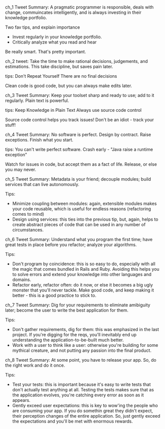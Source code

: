 ch_1
Tweet Summary:
A pragmatic programmer is responsible, deals with change, commuincates intelligently, and is always investing in their knowledge portfolio.

Two fav tips, and explain importance
- Invest regularly in your knowledge portfolio.
- Critically analyze what you read and hear

Be really smart. That's pretty important.

ch_2
tweet:
Take the time to make rational decisions, judgements, and estimations. This take discipline, but saves pain later.

tips:
Don't Repeat Yourself
There are no final decisions

Clean code is good code, but you can always make edits later.

ch_3
Tweet Summary:
Keep your toolset sharp and ready to use; add to it regularly. Plain text is powerful.

tips:
Keep Knowledge in Plain Text
Always use source code control

Source code control helps you track issues! Don't be an idiot - track your stuff!

ch_4
Tweet Summary:
No software is perfect. Design by contract. Raise exceptions. Finish what you start.

tips:
You can't write perfect software.
Crash early - "Java raise a runtime exception"

Watch for issues in code, but accept them as a fact of life. Release, or else you may never.

ch_5
Tweet Summary:
Metadata is your friend; decouple modules; build services that can live autonomously.

Tips:
- Minimize coupling between modules: again, extensible modules makes your code reusable, which is useful for endless reasons (refactoring comes to mind)
- Design using services: this ties into the previous tip, but, again, helps to create abstract pieces of code that can be used in any number of circumstances.

ch_6
Tweet Summary:
Understand what you program the first time; have great tests in place before you refactor; analyze your algorithms.

Tips:
- Don't program by coincidence: this is so easy to do, especially with all the magic that comes bundled in Rails and Ruby. Avoiding this helps you to solve errors and extend your knowledge into other languages and domains.
- Refactor early, refactor often: do it now, or else it becomes a big ugly monster that you'll never tackle. Make good code, and keep making it better - this is a good practice to stick to.

ch_7
Tweet Summary:
Dig for your requirements to eliminate amibiguity later; become the user to write the best application for them.

Tips:
- Don't gather requirements, dig for them: this was emphasized in the last project. If you're digging for the reqs, you'll inevitably end up understanding the application-to-be-built much better.
- Work with a user to think like a user: otherwise you're building for some mythical creature, and not putting any passion into the final product.

ch_8
Tweet Summary:
At some point, you have to release your app. So, do the right work and do it once.

Tips:
- Test your tests: this is important because it's easy to write tests that don't actually test anything at all. Testing the tests makes sure that as the application evolves, you're catching every error as soon as it appears.
- Gently exceed user expectations: this is key to wow'ing the people who are consuming your app. If you do somethin great they didn't expect, their perception changes of the entire application. So, just gently exceed the expectations and you'll be met with enormous rewards.
